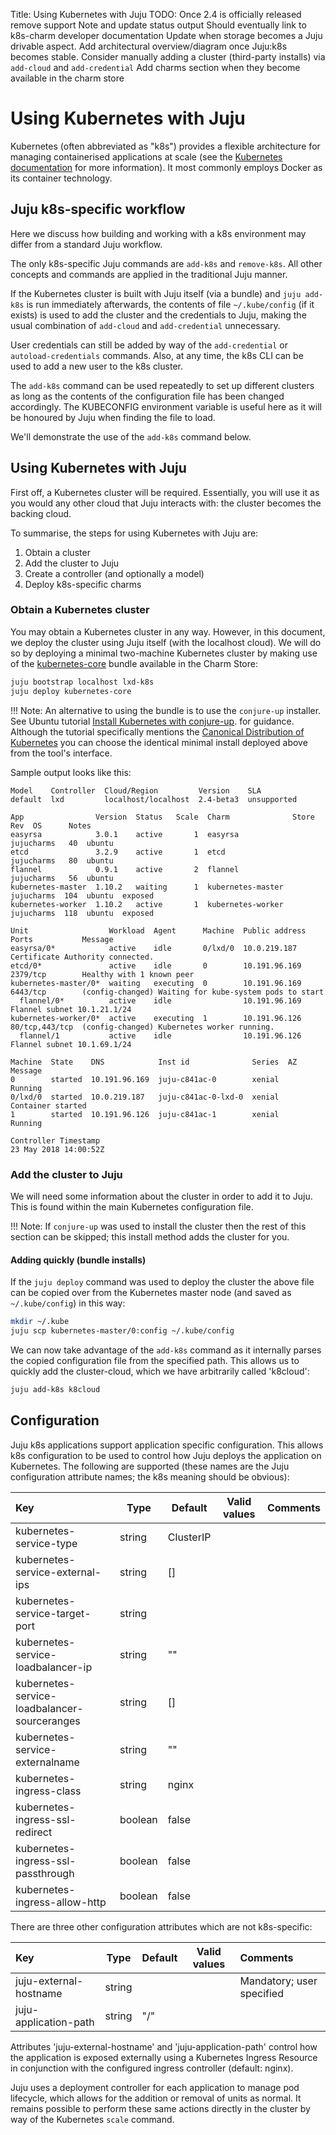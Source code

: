 Title: Using Kubernetes with Juju
TODO:  Once 2.4 is officially released remove support Note and update status output
       Should eventually link to k8s-charm developer documentation
       Update when storage becomes a Juju drivable aspect.
       Add architectural overview/diagram once Juju:k8s becomes stable.
       Consider manually adding a cluster (third-party installs) via `add-cloud` and `add-credential`
       Add charms section when they become available in the charm store

# Using Kubernetes with Juju

Kubernetes (often abbreviated as "k8s") provides a flexible architecture for
managing containerised applications at scale (see the
[Kubernetes documentation][upstream-kubernetes-docs] for more information). It
most commonly employs Docker as its container technology.

## Juju k8s-specific workflow

Here we discuss how building and working with a k8s environment may differ from
a standard Juju workflow.

The only k8s-specific Juju commands are `add-k8s` and `remove-k8s`. All other
concepts and commands are applied in the traditional Juju manner.

If the Kubernetes cluster is built with Juju itself (via a bundle) and
`juju add-k8s` is run immediately afterwards, the contents of file
`~/.kube/config` (if it exists) is used to add the cluster and the credentials
to Juju, making the usual combination of `add-cloud` and `add-credential`
unnecessary.

User credentials can still be added by way of the `add-credential` or
`autoload-credentials` commands. Also, at any time, the k8s CLI can be used to
add a new user to the k8s cluster.

The `add-k8s` command can be used repeatedly to set up different clusters as
long as the contents of the configuration file has been changed accordingly.
The KUBECONFIG environment variable is useful here as it will be honoured by
Juju when finding the file to load.

We'll demonstrate the use of the `add-k8s` command below.
    
## Using Kubernetes with Juju

First off, a Kubernetes cluster will be required. Essentially, you will use it
as you would any other cloud that Juju interacts with: the cluster becomes the
backing cloud.

To summarise, the steps for using Kubernetes with Juju are:

 1. Obtain a cluster
 1. Add the cluster to Juju
 1. Create a controller (and optionally a model)
 1. Deploy k8s-specific charms

### Obtain a Kubernetes cluster

You may obtain a Kubernetes cluster in any way. However, in this document, we
deploy the cluster using Juju itself (with the localhost cloud). We will do so
by deploying a minimal two-machine Kubernetes cluster by making use of the
[kubernetes-core][kubernetes-core-charm] bundle available in the Charm Store:

```bash
juju bootstrap localhost lxd-k8s
juju deploy kubernetes-core
```

!!! Note:
    An alternative to using the bundle is to use the `conjure-up` installer.
    See Ubuntu tutorial
    [Install Kubernetes with conjure-up][ubuntu-tutorial_install-kubernetes-with-conjure-up].
    for guidance. Although the tutorial specifically mentions the
    [Canonical Distribution of Kubernetes][cdk-charm] you can choose the
    identical minimal install deployed above from the tool's interface.

Sample output looks like this:

```no-highlight
Model    Controller  Cloud/Region         Version    SLA
default  lxd         localhost/localhost  2.4-beta3  unsupported

App                Version  Status   Scale  Charm              Store       Rev  OS      Notes
easyrsa            3.0.1    active       1  easyrsa            jujucharms   40  ubuntu  
etcd               3.2.9    active       1  etcd               jujucharms   80  ubuntu  
flannel            0.9.1    active       2  flannel            jujucharms   56  ubuntu  
kubernetes-master  1.10.2   waiting      1  kubernetes-master  jujucharms  104  ubuntu  exposed
kubernetes-worker  1.10.2   active       1  kubernetes-worker  jujucharms  118  ubuntu  exposed

Unit                  Workload  Agent      Machine  Public address  Ports           Message
easyrsa/0*            active    idle       0/lxd/0  10.0.219.187                    Certificate Authority connected.
etcd/0*               active    idle       0        10.191.96.169   2379/tcp        Healthy with 1 known peer
kubernetes-master/0*  waiting   executing  0        10.191.96.169   6443/tcp        (config-changed) Waiting for kube-system pods to start
  flannel/0*          active    idle                10.191.96.169                   Flannel subnet 10.1.21.1/24
kubernetes-worker/0*  active    executing  1        10.191.96.126   80/tcp,443/tcp  (config-changed) Kubernetes worker running.
  flannel/1           active    idle                10.191.96.126                   Flannel subnet 10.1.69.1/24

Machine  State    DNS            Inst id              Series  AZ  Message
0        started  10.191.96.169  juju-c841ac-0        xenial      Running
0/lxd/0  started  10.0.219.187   juju-c841ac-0-lxd-0  xenial      Container started
1        started  10.191.96.126  juju-c841ac-1        xenial      Running

Controller Timestamp
23 May 2018 14:00:52Z
```

### Add the cluster to Juju

We will need some information about the cluster in order to add it to Juju.
This is found within the main Kubernetes configuration file.

!!! Note:
    If `conjure-up` was used to install the cluster then the rest of this
    section can be skipped; this install method adds the cluster for you.

#### Adding quickly (bundle installs)

If the `juju deploy` command was used to deploy the cluster the above file can
be copied over from the Kubernetes master node (and saved as `~/.kube/config`)
in this way:

```bash
mkdir ~/.kube
juju scp kubernetes-master/0:config ~/.kube/config
```

We can now take advantage of the `add-k8s` command as it internally parses the
copied configuration file from the specified path. This allows us to quickly
add the cluster-cloud, which we have arbitrarily called 'k8cloud':

```bash
juju add-k8s k8cloud
```

## Configuration

Juju k8s applications support application specific configuration. This allows
k8s configuration to be used to control how Juju deploys the application on
Kubernetes. The following are supported (these names are the Juju configuration
attribute names; the k8s meaning should be obvious):

| Key                        			| Type    | Default 	     | Valid values | Comments                     |
|:----------------------------------------------|---------|------------------|--------------|:-----------------------------|
kubernetes-service-type				| string  | ClusterIP 	     |		    |
kubernetes-service-external-ips			| string  | []		     |		    |
kubernetes-service-target-port			| string  | <container port> |		    |
kubernetes-service-loadbalancer-ip		| string  | ""		     |		    |
kubernetes-service-loadbalancer-sourceranges	| string  | []		     |		    |
kubernetes-service-externalname			| string  | ""		     |		    |
kubernetes-ingress-class			| string  | nginx	     |		    |
kubernetes-ingress-ssl-redirect			| boolean | false	     |		    |
kubernetes-ingress-ssl-passthrough		| boolean | false	     |		    |
kubernetes-ingress-allow-http			| boolean | false	     |		    |

There are three other configuration attributes which are not k8s-specific:

| Key                        			| Type    | Default 	     | Valid values | Comments                     |
|:----------------------------------------------|---------|------------------|--------------|:-----------------------------|
juju-external-hostname				| string  | 		     |              | Mandatory; user specified
juju-application-path				| string  | "/"		     |              |

Attributes 'juju-external-hostname' and 'juju-application-path' control how the
application is exposed externally using a Kubernetes Ingress Resource in
conjunction with the configured ingress controller (default: nginx).

Juju uses a deployment controller for each application to manage pod lifecycle,
which allows for the addition or removal of units as normal. It remains
possible to perform these same actions directly in the cluster by way of the
Kubernetes `scale` command.


<!-- LINKS -->

[kubernetes-core-charm]: https://jujucharms.com/kubernetes-core/
[ubuntu-tutorial_install-kubernetes-with-conjure-up]: https://tutorials.ubuntu.com/tutorial/install-kubernetes-with-conjure-up#0
[cdk-charm]: https://jujucharms.com/u/containers/canonical-kubernetes/
[upstream-kubernetes-docs]: https://kubernetes.io/docs
[credentials]: ./credentials.md
